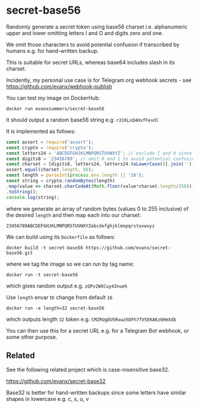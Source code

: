# secret-base56

Randomly generate a secret token using base56 charset i.e. alphanumeric upper and lower omitting letters I and O and digits zero and one.

We omit those characters to avoid potential confusion if transcribed by humans e.g. for hand-written backup.

This is suitable for secret URLs, whereas base64 includes slash in its charset.

Incidently, my personal use case is for Telegram.org webhook secrets - see https://github.com/evanx/webhook-publish

You can test my image on DockerHub:
```
docker run evanxsummers/secret-base56
```
It should output a random base56 string e.g. `r2CKLsQ4HxfFevdl`

It is implemented as follows:
```javascript
const assert = require('assert');
const crypto = require('crypto');
const letters24 = 'ABCDEFGHJKLMNPQRSTUVWXYZ'; // exclude I and O since too similar to 0 and 1
const digits8 = '23456789'; // omit 0 and 1 to avoid potential confusion with O and I (and perhaps 'l')
const charset = [digits8, letters24, letters24.toLowerCase()].join('');
assert.equal(charset.length, 56);
const length = parseInt(process.env.length || '16');
const string = crypto.randomBytes(length)
.map(value => charset.charCodeAt(Math.floor(value*charset.length/256)))
.toString();
console.log(string);
```
where we generate an array of random bytes (values 0 to 255 inclusive) of the desired `length` and then map each into our charset:
```
23456789ABCDEFGHJKLMNPQRSTUVWXYZabcdefghjklmnpqrstuvwxyz
```

We can build using its `Dockerfile` as follows:
```
docker build -t secret-base56 https://github.com/evanx/secret-base56.git
```
where we tag the image so we can run by tag name:
```
docker run -t secret-base56
```
which gives random output e.g. `zQPv2WXCuy43nueh`

Use `length` envar to change from default `16`
```
docker run -e length=32 secret-base56
```
which outputs length `32` token e.g. `CMZRUgDU5RxwzhDFh7fV5EKAKz6HmXdb`

You can then use this for a secret URL e.g. for a Telegram Bot webhook, or some other purpose.

## Related

See the following related project which is case-insensitive base32.

https://github.com/evanx/secret-base32

Base32 is better for hand-written backups since some letters have similar shapes in lowercase e.g. c, s, u, v

